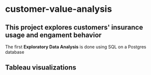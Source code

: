 # customer-value-analysis

## This project explores customers' insurance usage and engament behavior 

The first **Exploratory Data Analysis** is done using SQL on a Postgres database

## Tableau visualizations 
